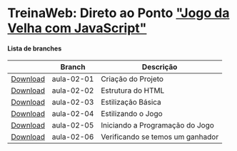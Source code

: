 
# TreinaWeb: Direto ao Ponto ["Jogo da Velha com JavaScript"](https://www.treinaweb.com.br/curso/)



#### Lista de branches
|  | Branch | Descrição |
| ------ | ------ |  ------ | 
[Download](https://github.com/treinaweb/treinaweb-javascript-jogo-da-velha/archive/aula-02-01.zip)    |  aula-02-01     | Criação do Projeto |
[Download](https://github.com/treinaweb/treinaweb-javascript-jogo-da-velha/archive/aula-02-02.zip)    |  aula-02-02     | Estrutura do HTML |
[Download](https://github.com/treinaweb/treinaweb-javascript-jogo-da-velha/archive/aula-02-03.zip)    |  aula-02-03     | Estilização Básica |
[Download](https://github.com/treinaweb/treinaweb-javascript-jogo-da-velha/archive/aula-02-04.zip)    |  aula-02-04     | Estilizando o Jogo |
[Download](https://github.com/treinaweb/treinaweb-javascript-jogo-da-velha/archive/aula-02-05.zip)    |  aula-02-05     | Iniciando a Programação do Jogo |
[Download](https://github.com/treinaweb/treinaweb-javascript-jogo-da-velha/archive/aula-02-06.zip)    |  aula-02-06     | Verificando se temos um ganhador |
